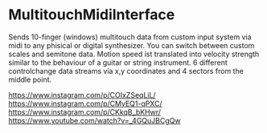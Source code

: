 # MultitouchMidiInterface

Sends 10-finger (windows) multitouch data from custom input system via midi to any phisical or digital synthesizer.
You can switch between custom scales and semitone data.
Motion speed ist translated into velocity strength similar to the behaviour of a guitar or string instrument.
6 different controlchange data streams via x,y coordinates and 4 sectors from the middle point.

https://www.instagram.com/p/COIxZSeqLiL/
https://www.instagram.com/p/CMyEQ1-qPXC/
https://www.instagram.com/p/CKkqB_bKHwr/
https://www.youtube.com/watch?v=_4GQuJBCgQw

